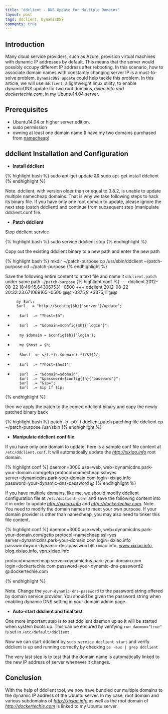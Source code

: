 ```yaml
---
title: "ddclient - DNS Update for Multiple Domains"
layout: post
tags: ddclient, DynamicDNS
comments: true
---
```



Introduction
-------

Many cloud service providers, such as Azure, provision virtual machines with dynamic IP addresses by default. This means that the server would possibly occupy different IP address after rebooting. In this scenario, how to associate domain names with constantly changing server IP is a must-to-solve problem. `DynamicDNS update` could help tackle this problem. In this article, we will use `ddclient`, a lightweight linux utility, to enable dynamicDNS update for two root domains,*xixiao.info and dockertechie.com*, in my Ubuntu14.04 server. 

Prerequisites
-------
- Ubuntu14.04 or higher server edition. 
- sudo permission
- owning at least one domain name (I have my two domains purchased from [namecheap](www.namecheap.com))


ddclient Installation and Configuration
-------


- **Install ddclient**

{% highlight bash %}
sudo apt-get update && sudo apt-get install ddclient
{% endhighlight  %}

<p class="message">
Note. ddclient, with version older than or equal to 3.8.2, is unable to update multiple namecheap domains. That is why we take following steps to hack its binary file. If you have only one root domain to update, please ignore the next step (patch ddclient) and continue from subsequent step (manipulate ddclient.conf file.
</p>

-  **Patch ddclient**

Stop ddclient service

{% highlight bash %}
sudo service ddclient stop
{% endhighlight  %}

Copy out the existing ddclient binary to a new path and enter the new path

{% highlight bash %}
mkdir ~/patch-purpose
cp /usr/sbin/ddclient ~/patch-purpose
cd ~/patch-purpose
{% endhighlight  %}

Save the following entire content to a text file and name it `ddclient.patch` under same path `~/patch-purpose`
{% highlight conf %}
--- ddclient    2012-08-22 18:49:15.643067531 -0500
+++ ddclient    2012-08-22 20:32:23.671069165 -0500
@@ -3375,8 +3375,11 @@

         my $url;
         $url   = "http://$config{$h}{'server'}/update";
-        $url  .= "?host=$h";
-        $url  .= "&domain=$config{$h}{'login'}";
+        my $domain = $config{$h}{'login'};
+        my $host = $h;
+        $host  =~ s/(.*)\.$domain(.*)/$1$2/;
+        $url  .= "?host=$host";
+        $url  .= "&domain=$domain";
         $url  .= "&password=$config{$h}{'password'}";
         $url  .= "&ip=";
         $url  .= $ip if $ip;
{% endhighlight  %}

then we apply the patch to the copied ddclient binary and copy the newly patched binary back

{% highlight bash %}
patch -b -p0 -i ddclient.patch
patching file ddclient
cp ~/patch-purpose /usr/sbin
{% endhighlight  %}

- **Manipulate ddclient.conf file**

If you have only one domain to update, here is a sample conf file content at `/etc/ddclient.conf`. It will automatically update the *http://xixiao.info* root domain.

{% highlight conf %}
daemon=3000
use=web, web=dynamicdns.park-your-domain.com/getip
protocol=namecheap
ssl=yes
server=dynamicdns.park-your-domain.com
login=xixiao.info
password=your-dynamic-dns-password
@
{% endhighlight  %}

If you have multiple domains, like me, we should modify ddclient configuration file at `/etc/ddclient.conf` and save the following content into it in order to update *http://xixiao.info* and *http://dockertechie.com*. 
Note. You need to modify the domain names to meet your own purpose. If your domain provider is other than namecheap, you may also need to tinker this file content.

{% highlight conf %}
daemon=3000
use=web, web=dynamicdns.park-your-domain.com/getip
protocol=namecheap
ssl=yes
server=dynamicdns.park-your-domain.com
login=xixiao.info
password=your-dynamic-dns-password
@.xixiao.info, www.xixiao.info, blog.xixiao.info, vpn.xixiao.info

protocol=namecheap
server=dynamicdns.park-your-domain.com
login=dockertechie.com
password=your-dynamic-dns-password2
@.dockertechie.com

{% endhighlight  %}

Note. Change the `your-dynamic-dns-password` to the password string offered by domain service provider. You should be given the password string when enabling dynamic DNS setting in your domain admin page.

- **Auto-start ddclient and final test**

One more important step is to set ddclient daemon up so it will be started when system boots up. This can be ensured by verifying `run_daemon="true"` is set in `/etc/default/ddclient`.

Now we can start ddclient by `sudo service ddclient start` and verify ddclient is up and running correctly by checking `ps -aux | grep ddclient`

The very last step is to test that the domain name is automatically linked to the new IP address of server whenever it changes.


Conclusion
------
With the help of ddclient tool, we now have bundled our multiple domains to the dynamic IP address of the Ubuntu server. In my case, root domain and various subdomains of *http://xixiao.info* as well as the root domain of *http://dockertechie.com* is linked to my Ubuntu server.
